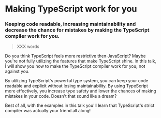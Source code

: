 # Making TypeScript work for you
### Keeping code readable, increasing maintainability and decrease the chance for mistakes by making the TypeScript compiler work for you.

> XXX words

Do you think TypeScript feels more restrictive then JavaScript? Maybe you're not fully utilizing the features that make TypeScript shine. 
In this talk, I will show you how to make the TypeScript compiler work for you, not against you.

By utilizing TypeScript's powerful type system, you can keep your code readable and explicit without losing maintainability. By using TypeScript more effectively, you increase type safety and lower the chances of making mistakes in your code. Doesn't that sound like a dream?

Best of all, with the examples in this talk you'll learn that TypeScript's strict compiler was actually your friend all along!